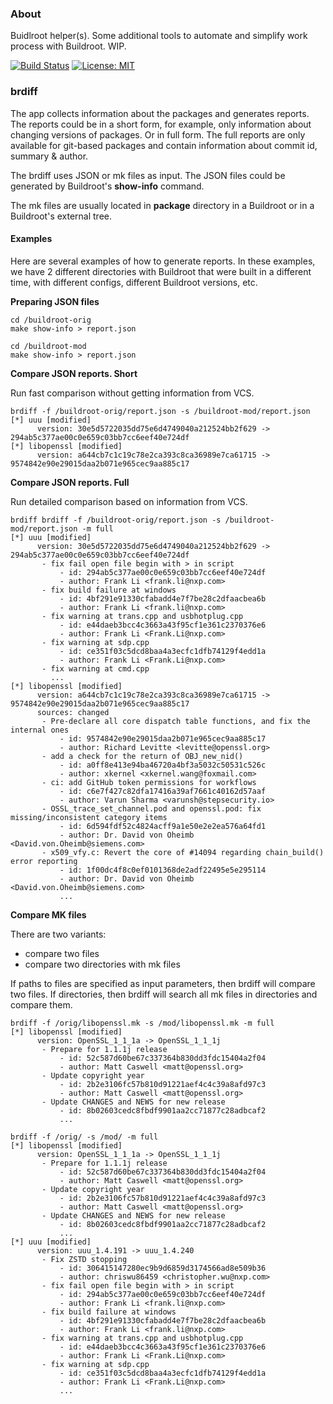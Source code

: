 ### About

Buidlroot helper(s). Some additional tools to automate and simplify work process
with Buildroot. WIP.


[![Build Status](https://gitlab.com/alexssh/br-helpers/badges/master/pipeline.svg)](https://gitlab.com/alexssh/br-helpers/-/commits/master)
[![License: MIT](https://img.shields.io/badge/License-MIT-yellow.svg)](https://opensource.org/licenses/MIT)


### brdiff

The app collects information about the packages and generates reports. The
reports could be in a short form, for example, only information about changing
versions of packages. Or in full form. The full reports are only available for
git-based packages and contain information about commit id, summary & author.

The brdiff uses JSON or mk files as input. The JSON files could be generated by
Buildroot's **show-info** command. 

The mk files are usually located in **package** directory in a Buildroot or in
a Buildroot's external tree. 

#### Examples
Here are several examples of how to generate reports. In these examples, we have 2 different directories with Buildroot that were built in a different
time,  with different configs, different Buildroot versions, etc.


**Preparing JSON files**

```
cd /buildroot-orig
make show-info > report.json

cd /buildroot-mod
make show-info > report.json
```

**Compare JSON reports. Short**

Run fast comparison without getting information from VCS.

```
brdiff -f /buildroot-orig/report.json -s /buildroot-mod/report.json
[*] uuu [modified]
      version: 30e5d5722035dd75e6d4749040a212524bb2f629 -> 294ab5c377ae00c0e659c03bb7cc6eef40e724df
[*] libopenssl [modified]
      version: a644cb7c1c19c78e2ca393c8ca36989e7ca61715 -> 9574842e90e29015daa2b071e965cec9aa885c17
```

**Compare JSON reports. Full**

Run detailed comparison based on information from VCS.

```
brdiff brdiff -f /buildroot-orig/report.json -s /buildroot-mod/report.json -m full
[*] uuu [modified]
      version: 30e5d5722035dd75e6d4749040a212524bb2f629 -> 294ab5c377ae00c0e659c03bb7cc6eef40e724df
       - fix fail open file begin with > in script
           - id: 294ab5c377ae00c0e659c03bb7cc6eef40e724df
           - author: Frank Li <frank.li@nxp.com>
       - fix build failure at windows
           - id: 4bf291e91330cfabadd4e7f7be28c2dfaacbea6b
           - author: Frank Li <frank.li@nxp.com>
       - fix warning at trans.cpp and usbhotplug.cpp
           - id: e44daeb3bcc4c3663a43f95cf1e361c2370376e6
           - author: Frank Li <Frank.Li@nxp.com>
       - fix warning at sdp.cpp
           - id: ce351f03c5dcd8baa4a3ecfc1dfb74129f4edd1a
           - author: Frank Li <Frank.Li@nxp.com>
       - fix warning at cmd.cpp
         ...
[*] libopenssl [modified]
      version: a644cb7c1c19c78e2ca393c8ca36989e7ca61715 -> 9574842e90e29015daa2b071e965cec9aa885c17
      sources: changed
       - Pre-declare all core dispatch table functions, and fix the internal ones
           - id: 9574842e90e29015daa2b071e965cec9aa885c17
           - author: Richard Levitte <levitte@openssl.org>
       - add a check for the return of OBJ_new_nid()
           - id: a0ff8e413e94ba46720a4bf3a5032c50531c526c
           - author: xkernel <xkernel.wang@foxmail.com>
       - ci: add GitHub token permissions for workflows
           - id: c6e7f427c82dfa17416a39af7661c40162d57aaf
           - author: Varun Sharma <varunsh@stepsecurity.io>
       - OSSL_trace_set_channel.pod and openssl.pod: fix missing/inconsistent category items
           - id: 6d594fdf52c4824acff9a1e50e2e2ea576a64fd1
           - author: Dr. David von Oheimb <David.von.Oheimb@siemens.com>
       - x509_vfy.c: Revert the core of #14094 regarding chain_build() error reporting
           - id: 1f00dc4f8c0ef0101368de2adf22495e5e295114
           - author: Dr. David von Oheimb <David.von.Oheimb@siemens.com>
           ...
```


**Compare MK files**

There are two variants: 

- compare two files
- compare two directories with mk files

If paths to files are specified as input parameters, then brdiff will compare two files. If directories, then brdiff will search all mk files in directories and compare them.

```
brdiff -f /orig/libopenssl.mk -s /mod/libopenssl.mk -m full
[*] libopenssl [modified]
      version: OpenSSL_1_1_1a -> OpenSSL_1_1_1j
       - Prepare for 1.1.1j release
           - id: 52c587d60be67c337364b830dd3fdc15404a2f04
           - author: Matt Caswell <matt@openssl.org>
       - Update copyright year
           - id: 2b2e3106fc57b810d91221aef4c4c39a8afd97c3
           - author: Matt Caswell <matt@openssl.org>
       - Update CHANGES and NEWS for new release
           - id: 8b02603cedc8fbdf9901aa2cc71877c28adbcaf2
           ...
```

```
brdiff -f /orig/ -s /mod/ -m full
[*] libopenssl [modified]
      version: OpenSSL_1_1_1a -> OpenSSL_1_1_1j
       - Prepare for 1.1.1j release
           - id: 52c587d60be67c337364b830dd3fdc15404a2f04
           - author: Matt Caswell <matt@openssl.org>
       - Update copyright year
           - id: 2b2e3106fc57b810d91221aef4c4c39a8afd97c3
           - author: Matt Caswell <matt@openssl.org>
       - Update CHANGES and NEWS for new release
           - id: 8b02603cedc8fbdf9901aa2cc71877c28adbcaf2
           ...
[*] uuu [modified]
      version: uuu_1.4.191 -> uuu_1.4.240
       - Fix ZSTD stopping
           - id: 306415147280ec9b9d6859d3174566ad8e509b36
           - author: chriswu86459 <christopher.wu@nxp.com>
       - fix fail open file begin with > in script
           - id: 294ab5c377ae00c0e659c03bb7cc6eef40e724df
           - author: Frank Li <frank.li@nxp.com>
       - fix build failure at windows
           - id: 4bf291e91330cfabadd4e7f7be28c2dfaacbea6b
           - author: Frank Li <frank.li@nxp.com>
       - fix warning at trans.cpp and usbhotplug.cpp
           - id: e44daeb3bcc4c3663a43f95cf1e361c2370376e6
           - author: Frank Li <Frank.Li@nxp.com>
       - fix warning at sdp.cpp
           - id: ce351f03c5dcd8baa4a3ecfc1dfb74129f4edd1a
           - author: Frank Li <Frank.Li@nxp.com>
           ... 

```
